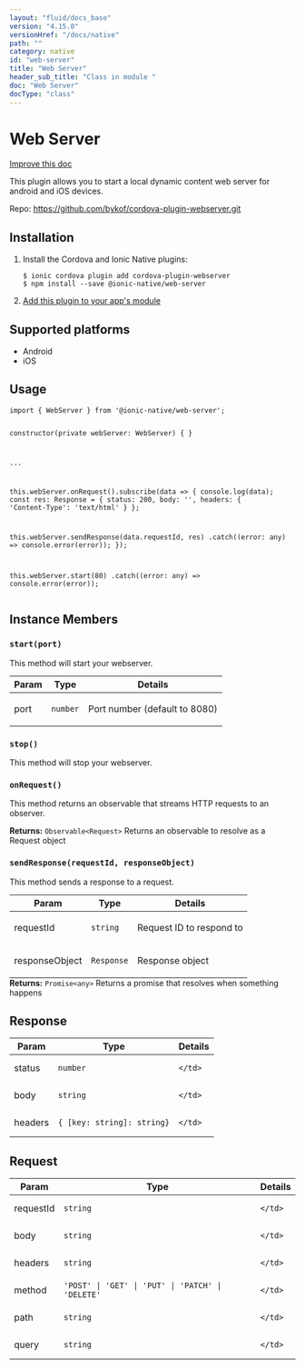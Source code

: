 ```yaml
---
layout: "fluid/docs_base"
version: "4.15.0"
versionHref: "/docs/native"
path: ""
category: native
id: "web-server"
title: "Web Server"
header_sub_title: "Class in module "
doc: "Web Server"
docType: "class"
---
```


<h1 class="api-title">Web Server</h1>

<a class="improve-v2-docs" href="http://github.com/ionic-team/ionic-native/edit/master/src/@ionic-native/plugins/web-server/index.ts#L17">
  Improve this doc
</a>







<p>This plugin allows you to start a local dynamic content web server for android and iOS devices.</p>


<p>Repo:
  <a href="https://github.com/bykof/cordova-plugin-webserver.git">
    https://github.com/bykof/cordova-plugin-webserver.git
  </a>
</p>


<h2><a class="anchor" name="installation" href="#installation"></a>Installation</h2>
<ol class="installation">
  <li>Install the Cordova and Ionic Native plugins:<br>
    <pre><code class="nohighlight">$ ionic cordova plugin add cordova-plugin-webserver
$ npm install --save @ionic-native/web-server
</code></pre>
  </li>
  <li><a href="https://ionicframework.com/docs/native/#Add_Plugins_to_Your_App_Module">Add this plugin to your app's module</a></li>
</ol>



<h2><a class="anchor" name="platforms" href="#platforms"></a>Supported platforms</h2>
<ul>
  <li>Android</li><li>iOS</li>
</ul>






<h2><a class="anchor" name="usage" href="#usage"></a>Usage</h2>
<pre><code class="lang-typescript">import { WebServer } from &#39;@ionic-native/web-server&#39;;


constructor(private webServer: WebServer) { }

...

this.webServer.onRequest().subscribe(data =&gt; {
  console.log(data);
  const res: Response = {
    status: 200,
    body: &#39;&#39;,
    headers: {
      &#39;Content-Type&#39;: &#39;text/html&#39;
    }
  };

  this.webServer.sendResponse(data.requestId, res)
    .catch((error: any) =&gt; console.error(error));
});

this.webServer.start(80)
  .catch((error: any) =&gt; console.error(error));
</code></pre>








<h2><a class="anchor" name="instance-members" href="#instance-members"></a>Instance Members</h2>
<h3><a class="anchor" name="start" href="#start"></a><code>start(port)</code></h3>




This method will start your webserver.
<table class="table param-table" style="margin:0;">
  <thead>
  <tr>
    <th>Param</th>
    <th>Type</th>
    <th>Details</th>
  </tr>
  </thead>
  <tbody>
  <tr>
    <td>
      port</td>
    <td>
      <code>number</code>
    </td>
    <td>
      <p>Port number (default to 8080)</p>
</td>
  </tr>
  </tbody>
</table>

<h3><a class="anchor" name="stop" href="#stop"></a><code>stop()</code></h3>


This method will stop your webserver.



<h3><a class="anchor" name="onRequest" href="#onRequest"></a><code>onRequest()</code></h3>




This method returns an observable that streams HTTP requests to an observer.


<div class="return-value" markdown="1">
  <i class="icon ion-arrow-return-left"></i>
  <b>Returns:</b> <code>Observable&lt;Request&gt;</code> Returns an observable to resolve as a Request object
</div><h3><a class="anchor" name="sendResponse" href="#sendResponse"></a><code>sendResponse(requestId,&nbsp;responseObject)</code></h3>


This method sends a response to a request.
<table class="table param-table" style="margin:0;">
  <thead>
  <tr>
    <th>Param</th>
    <th>Type</th>
    <th>Details</th>
  </tr>
  </thead>
  <tbody>
  <tr>
    <td>
      requestId</td>
    <td>
      <code>string</code>
    </td>
    <td>
      <p>Request ID to respond to</p>
</td>
  </tr>
  
  <tr>
    <td>
      responseObject</td>
    <td>
      <code>Response</code>
    </td>
    <td>
      <p>Response object</p>
</td>
  </tr>
  </tbody>
</table>

<div class="return-value" markdown="1">
  <i class="icon ion-arrow-return-left"></i>
  <b>Returns:</b> <code>Promise&lt;any&gt;</code> Returns a promise that resolves when something happens
</div>





<h2><a class="anchor" name="Response" href="#Response"></a>Response</h2>

<table class="table param-table" style="margin:0;">
  <thead>
  <tr>
    <th>Param</th>
    <th>Type</th>
    <th>Details</th>
  </tr>
  </thead>
  <tbody>
  
  <tr>
    <td>
      status
    </td>
    <td>
      <code>number</code>
    </td>
    <td>
      
      
    </td>
  </tr>
  
  <tr>
    <td>
      body
    </td>
    <td>
      <code>string</code>
    </td>
    <td>
      
      
    </td>
  </tr>
  
  <tr>
    <td>
      headers
    </td>
    <td>
      <code>{ [key: string]: string}</code>
    </td>
    <td>
      
      
    </td>
  </tr>
  
  </tbody>
</table>


<h2><a class="anchor" name="Request" href="#Request"></a>Request</h2>

<table class="table param-table" style="margin:0;">
  <thead>
  <tr>
    <th>Param</th>
    <th>Type</th>
    <th>Details</th>
  </tr>
  </thead>
  <tbody>
  
  <tr>
    <td>
      requestId
    </td>
    <td>
      <code>string</code>
    </td>
    <td>
      
      
    </td>
  </tr>
  
  <tr>
    <td>
      body
    </td>
    <td>
      <code>string</code>
    </td>
    <td>
      
      
    </td>
  </tr>
  
  <tr>
    <td>
      headers
    </td>
    <td>
      <code>string</code>
    </td>
    <td>
      
      
    </td>
  </tr>
  
  <tr>
    <td>
      method
    </td>
    <td>
      <code>&#39;POST&#39; | &#39;GET&#39; | &#39;PUT&#39; | &#39;PATCH&#39; | &#39;DELETE&#39;</code>
    </td>
    <td>
      
      
    </td>
  </tr>
  
  <tr>
    <td>
      path
    </td>
    <td>
      <code>string</code>
    </td>
    <td>
      
      
    </td>
  </tr>
  
  <tr>
    <td>
      query
    </td>
    <td>
      <code>string</code>
    </td>
    <td>
      
      
    </td>
  </tr>
  
  </tbody>
</table>





